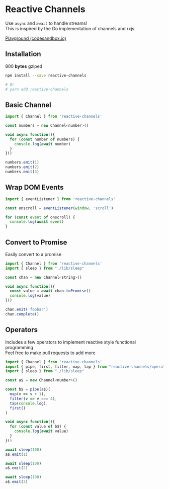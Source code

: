 # Reactive Channels

Use `async` and `await` to handle streams!<br/>
This is inspired by the Go implementation of channels and rxjs

[Playground (codesandbox.io)](https://codesandbox.io/s/suspicious-bhaskara-h706w)

## Installation

800 <b>bytes</b> gziped

```bash
npm install --save reactive-channels

# Or
# yarn add reactive-channels
```

## Basic Channel

```javascript
import { Channel } from 'reactive-channels'

const numbers = new Channel<number>()

void async function(){
  for (const number of numbers) {
    console.log(await number)
  }
}()

numbers.emit(1)
numbers.emit(2)
numbers.emit(3)
```

## Wrap DOM Events

```javascript
import { eventListener } from 'reactive-channels'

const onscroll = eventListener(window, 'scroll')

for (const event of onscroll) {
  console.log(await event)
}
```

## Convert to Promise

Easily convert to a promise

```javascript
import { Channel } from 'reactive-channels'
import { sleep } from "./lib/sleep"

const chan = new Channel<string>()

void async function(){
  const value = await chan.toPromise()
  console.log(value)
}()

chan.emit('foobar')
chan.complete()
```

## Operators

Includes a few operators to implement reactive style functional programming
<br/>Feel free to make pull requests to add more

```javascript
import { Channel } from 'reactive-channels'
import { pipe, first, filter, map, tap } from "reactive-channels/operators"
import { sleep } from "./lib/sleep"

const a$ = new Channel<number>()

const b$ = pipe(a$)(
  map(v => v + 1),
  filter(v => v === 4),
  tap(console.log),
  first()
)

void async function(){
  for (const value of b$) {
    console.log(await value)
  }
}()

await sleep(100)
a$.emit(1)

await sleep(100)
a$.emit(2)

await sleep(100)
a$.emit(3)
```